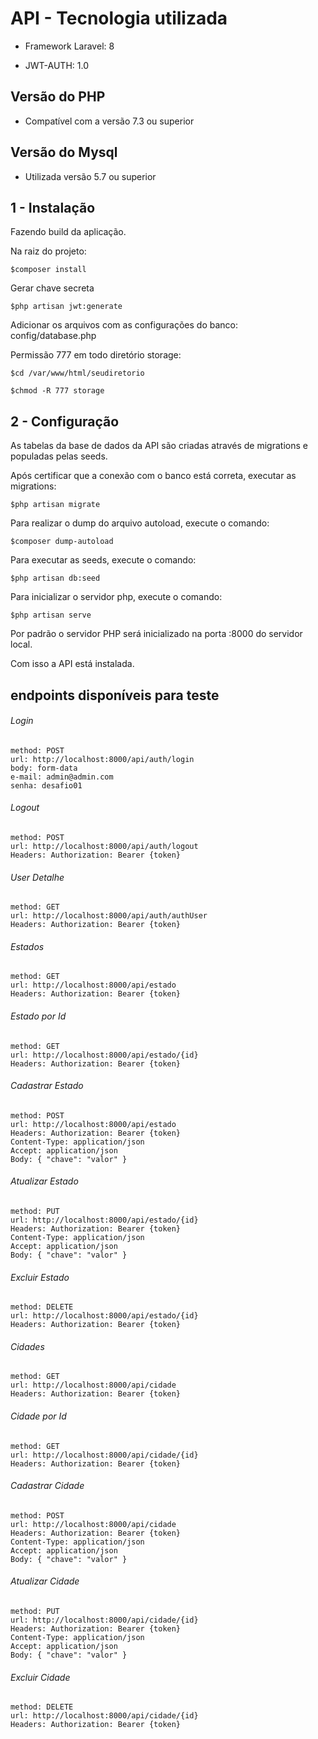 # API - Tecnologia utilizada

- Framework Laravel: 8

- JWT-AUTH: 1.0

## Versão do PHP

- Compatível com a versão 7.3 ou superior

## Versão do Mysql

- Utilizada versão 5.7 ou superior

## 1 - Instalação

Fazendo build da aplicação.

Na raiz do projeto:
```
$composer install
```

Gerar chave secreta
```
$php artisan jwt:generate
```
Adicionar os arquivos com as configurações do banco: config/database.php

Permissão 777 em todo diretório storage:
```
$cd /var/www/html/seudiretorio
```
```
$chmod -R 777 storage
```
## 2 - Configuração

As tabelas da base de dados da API são criadas através de migrations e populadas pelas seeds.

Após certificar que a conexão com o banco está correta, executar as migrations:
```
$php artisan migrate
```
Para realizar o dump do arquivo autoload, execute o comando:
```
$composer dump-autoload
```
Para executar as seeds, execute o comando:
```
$php artisan db:seed
```
Para inicializar o servidor php, execute o comando:
```
$php artisan serve
```
Por padrão o servidor PHP será inicializado na porta :8000 do servidor local.

Com isso a API está instalada.

## endpoints disponíveis para teste

###### Login

    method: POST
    url: http://localhost:8000/api/auth/login
    body: form-data
    e-mail: admin@admin.com
    senha: desafio01

###### Logout

    method: POST
    url: http://localhost:8000/api/auth/logout
    Headers: Authorization: Bearer {token}

###### User Detalhe

    method: GET
    url: http://localhost:8000/api/auth/authUser
    Headers: Authorization: Bearer {token}

###### Estados

    method: GET
    url: http://localhost:8000/api/estado
    Headers: Authorization: Bearer {token}

###### Estado por Id

    method: GET
    url: http://localhost:8000/api/estado/{id}
    Headers: Authorization: Bearer {token}

###### Cadastrar Estado

    method: POST
    url: http://localhost:8000/api/estado
    Headers: Authorization: Bearer {token}
    Content-Type: application/json
    Accept: application/json
    Body: { "chave": "valor" }

###### Atualizar Estado

    method: PUT  
    url: http://localhost:8000/api/estado/{id}
    Headers: Authorization: Bearer {token}
    Content-Type: application/json
    Accept: application/json
    Body: { "chave": "valor" }

###### Excluir Estado

    method: DELETE
    url: http://localhost:8000/api/estado/{id}
    Headers: Authorization: Bearer {token}
    
###### Cidades

    method: GET
    url: http://localhost:8000/api/cidade
    Headers: Authorization: Bearer {token}

###### Cidade por Id

    method: GET
    url: http://localhost:8000/api/cidade/{id}
    Headers: Authorization: Bearer {token}

###### Cadastrar Cidade

    method: POST
    url: http://localhost:8000/api/cidade
    Headers: Authorization: Bearer {token}
    Content-Type: application/json
    Accept: application/json
    Body: { "chave": "valor" }

###### Atualizar Cidade

    method: PUT  
    url: http://localhost:8000/api/cidade/{id}
    Headers: Authorization: Bearer {token}
    Content-Type: application/json
    Accept: application/json
    Body: { "chave": "valor" }

###### Excluir Cidade

    method: DELETE
    url: http://localhost:8000/api/cidade/{id}
    Headers: Authorization: Bearer {token}    
